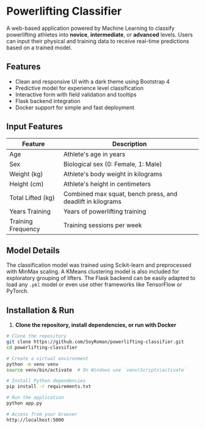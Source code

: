 # Powerlifting Classifier

A web-based application powered by Machine Learning to classify powerlifting athletes into **novice**, **intermediate**, or **advanced** levels. Users can input their physical and training data to receive real-time predictions based on a trained model.

## Features

- Clean and responsive UI with a dark theme using Bootstrap 4  
- Predictive model for experience level classification  
- Interactive form with field validation and tooltips  
- Flask backend integration  
- Docker support for simple and fast deployment  

## Input Features

| Feature             | Description                                                  |
|--------------------|--------------------------------------------------------------|
| Age                | Athlete's age in years                                       |
| Sex                | Biological sex (0: Female, 1: Male)                          |
| Weight (kg)        | Athlete's body weight in kilograms                           |
| Height (cm)        | Athlete's height in centimeters                              |
| Total Lifted (kg)  | Combined max squat, bench press, and deadlift in kilograms   |
| Years Training     | Years of powerlifting training                               |
| Training Frequency | Training sessions per week                                   |

## Model Details

The classification model was trained using Scikit-learn and preprocessed with MinMax scaling. A KMeans clustering model is also included for exploratory grouping of lifters. The Flask backend can be easily adapted to load any `.pkl` model or even use other frameworks like TensorFlow or PyTorch.

## Installation & Run

1. **Clone the repository, install dependencies, or run with Docker**



```bash
# Clone the repository
git clone https://github.com/SoyRoman/powerlifting-classifier.git
cd powerlifting-classifier

# Create a virtual environment
python -m venv venv
source venv/bin/activate  # On Windows use `venv\Scripts\activate`

# Install Python dependencies
pip install -r requirements.txt

# Run the application
python app.py

# Access from your browser
http://localhost:5000
